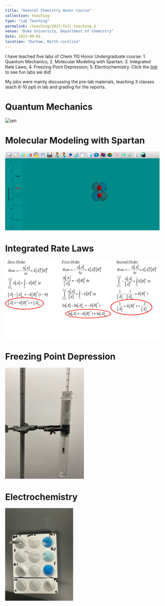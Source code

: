 ```yaml
---
title: "General Chemistry Honor Course"
collection: teaching
type: "Lab Teaching"
permalink: /teaching/2023-fall-teaching-3
venue: "Duke University, Department of Chemistry"
date: 2023-09-01
location: "Durham, North carolina"
---
```


I have teached five labs of Chem 110 Honor Undergraduate course: 1. Quantum Mechanics; 2. Molecular Modeling with Spartan; 3. Integrated Rate Laws; 4. Freezing Point Depression; 5. Electrochemistry. Click the [link](https://calvinge.github.io/gesong.github.io/teaching/2023-fall-teaching-3) to see fun labs we did!

My jobs were mainly discussing the pre-lab materials, teaching 3 classes (each 8-10 ppl) in lab and grading for the reports.

 

Quantum Mechanics
======

<img src="./2023fall_qm.jpg" alt="qm"  width = "380" height = "305" />

Molecular Modeling with Spartan
======

<img src="./spartan.png" alt="spartan" width = "500" height = "255" />

Integrated Rate Laws
======

<img src="./2023fall_kinetics.png" alt="kinetics" width = "500" height = "255" />

# Freezing Point Depression

<img src="./2023fall_freeze.png" alt="freeze" width = "255" height = "360" />

# Electrochemistry

<img src="./2023fall_electro.jpg" alt="electro"  width = "220" height = "300" />

